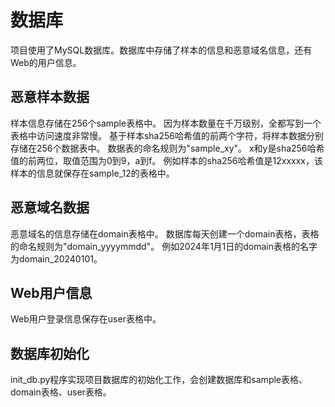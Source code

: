 # 数据库

项目使用了MySQL数据库。数据库中存储了样本的信息和恶意域名信息，还有Web的用户信息。

## 恶意样本数据
样本信息存储在256个sample表格中。
因为样本数量在千万级别，全都写到一个表格中访问速度非常慢。
基于样本sha256哈希值的前两个字符，将样本数据分别存储在256个数据表中。
数据表的命名规则为"sample\_xy"。
x和y是sha256哈希值的前两位，取值范围为0到9，a到f。
例如样本的sha256哈希值是12xxxxx，该样本的信息就保存在sample\_12的表格中。

## 恶意域名数据
恶意域名的信息存储在domain表格中。
数据库每天创建一个domain表格，表格的命名规则为"domain\_yyyymmdd"。
例如2024年1月1日的domain表格的名字为domain\_20240101。

## Web用户信息

Web用户登录信息保存在user表格中。


## 数据库初始化
init\_db.py程序实现项目数据库的初始化工作，会创建数据库和sample表格、domain表格、user表格。


